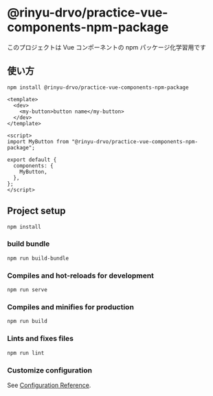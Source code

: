 # @rinyu-drvo/practice-vue-components-npm-package

このプロジェクトは Vue コンポーネントの npm パッケージ化学習用です

## 使い方

```
npm install @rinyu-drvo/practice-vue-components-npm-package
```

```vue
<template>
  <dev>
    <my-button>button name</my-button>
  </dev>
</template>

<script>
import MyButton from "@rinyu-drvo/practice-vue-components-npm-package";

export default {
  components: {
    MyButton,
  },
};
</script>
```

## Project setup

```
npm install
```

### build bundle

```
npm run build-bundle
```

### Compiles and hot-reloads for development

```
npm run serve
```

### Compiles and minifies for production

```
npm run build
```

### Lints and fixes files

```
npm run lint
```

### Customize configuration

See [Configuration Reference](https://cli.vuejs.org/config/).
